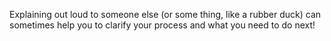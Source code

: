Explaining out loud to someone else (or some thing, like a rubber duck) can sometimes help you to clarify your process and what you need to do next!